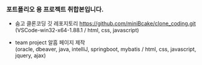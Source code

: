 ### 포트폴리오 용 프로젝트 취합본입니다.

- 숨고 클론코딩 깃 레포지토리
https://github.com/miniBcake/clone_coding.git <br>
 (VSCode-win32-x64-1.88.1 / html, css, javascript)

- team project 알흠 페이지 제작 <br>
 (oracle, dbeaver, java, intelliJ, springboot, mybatis / html, css, javascript, jquery, ajax)

